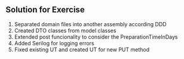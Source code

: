 ## Solution for Exercise

1. Separated domain files into another assembly according DDD
2. Created DTO classes from model classes
3. Extended post funcionality to consider the PreparationTimeInDays
4. Added Serilog for logging errors
5. Fixed existing UT and created UT for new PUT method



